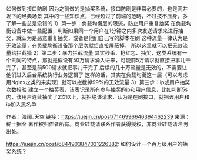 
如何做到接口防刷
因为之前做的是抽奖系统，接口防刷是非常必要的，也是高并发下的经典场景
其中的一些知识点，已经超过了前端的范畴，不过技不压身，多了解一些总是没错的
1）第一步：负载均衡层的限流，防止用户重复抽奖
在负载均衡设备中做一些配置，判断如果同一个用户在1分钟之内多次发送请求来进行抽奖，就认为是恶意重复抽奖，或者是他们自己写的脚本在刷
这种流量一律认为是无效流量，在负载均衡设备那个层次就给直接屏蔽掉。
所以这里就可以把无效流量给拦截掉
2）第二步：暴力拦截流量
其实秒杀、抢红包、抽奖，这类系统有一个共同的特点，那就是假设有50万请求涌入进来，可能前5万请求就直接把事儿干完了，甚至是前500请求就把事儿干完了
后续的几十万流量是无效的，不需要让他们进入后台系统执行业务逻辑了
这样的话，其实在负载均衡这一层（可以考虑用Nginx之类的来实现）就可以拦截掉99%的无效流量
3）第三步：ip或用户抽奖次数校验
建立一个抽奖表，该表记录所有参与抽奖的ip和用户信息，比如判断5s内，该用户连续抽奖了2次以上，就拒绝该请求，认为是在刷接口，就把该用户和ip加入黑名单


作者：海阔_天空
链接：https://juejin.cn/post/7146996646394462239
来源：稀土掘金
著作权归作者所有。商业转载请联系作者获得授权，非商业转载请注明出处。

https://juejin.cn/post/6844903847031226382: 如何设计一个百万级用户的抽奖系统？
